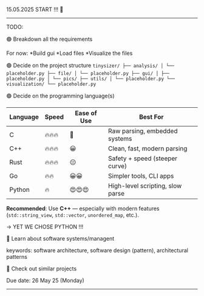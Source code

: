 15.05.2025 START !!! 💨

--------------------------------------------------------

TODO: 

🟢 Breakdown all the requirements

For now:
  *Build gui
  *Load files
  *Visualize the files

🟢 Decide on the project structure ``` tinysizer/ ├── analysis/ │ └── placeholder.py ├── file/ │ └── placeholder.py ├── gui/ │ ├── placeholder.py │ └── pics/ ├── utils/ │ └── placeholder.py └── visualization/ └── placeholder.py ```
 
🟢 Decide on the programming language(s)</summary>

| Language | Speed  | Ease of Use | Best For                         |
| -------- | ------ | ----------- | -------------------------------- |
| C        | 🔥🔥🔥 | 😬          | Raw parsing, embedded systems    |
| C++      | 🔥🔥🔥 | 😀          | Clean, fast, modern parsing      |
| Rust     | 🔥🔥🔥 | 😐          | Safety + speed (steeper curve)   |
| Go       | 🔥🔥   | 😀😀        | Simpler tools, CLI apps          |
| Python   | 🔥     | 😍😍😍      | High-level scripting, slow parse |

**Recommended**: Use **C++** — especially with modern features (`std::string_view`, `std::vector`, `unordered_map`, etc.).

-> YET WE CHOSE PYTHON !!!

🔴 Learn about software systems/managent

keywords: software architecture, software design (pattern), architectural patterns

🔴 Check out similar projects


Due date: 26 May 25 (Monday)

--------------------------------------------------------
